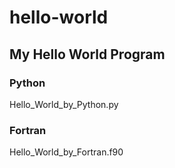 # hello-world
## My Hello World Program 
### Python  
Hello_World_by_Python.py
### Fortran
Hello_World_by_Fortran.f90

